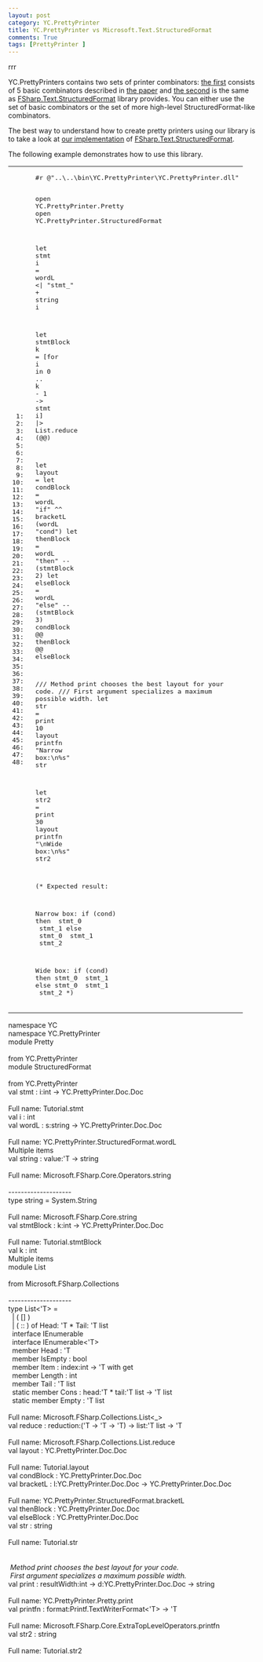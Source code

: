 ```yaml
---
layout: post
category: YC.PrettyPrinter
title: YC.PrettyPrinter vs Microsoft.Text.StructuredFormat
comments: True
tags: [PrettyPrinter ]
---
```


rrr

  <body>
    <div class="container">
      <div class="row">
        <div class="span9" id="main">

        
<p>YC.PrettyPrinters contains two sets of printer combinators: 
<a href="http://yaccconstructor.github.io/YC.PrettyPrinter/reference/yc-prettyprinter-doc-doc.html">the first</a> 
consists of 5 basic combinators described in 
<a href="http://link.springer.com/chapter/10.1007%2F978-3-662-46823-4_21">the paper</a>
and <a href="http://yaccconstructor.github.io/YC.PrettyPrinter/reference/yc-prettyprinter-structuredformat.html">the second</a> is the same as 
<a href="https://github.com/fsprojects/FSharpx.Extras/tree/master/src/FSharpx.Text.StructuredFormat">FSharp.Text.StructuredFormat</a>
library provides. You can either use the set of basic combinators or the set of more high-level StructuredFormat-like combinators.</p>

<p>The best way to understand how to create pretty printers using our library is to take a look 
at <a href="https://github.com/YaccConstructor/YC.PrettyPrinter/blob/master/src/YC.PrettyPrinter/StructuredFormat.fs">our implementation</a> of
<a href="https://github.com/fsprojects/FSharpx.Extras/tree/master/src/FSharpx.Text.StructuredFormat">FSharp.Text.StructuredFormat</a>.</p>

<p>The following example demonstrates how to use this library.</p>

<table class="pre"><tr><td class="lines"><pre class="fssnip">
<span class="l"> 1: </span>
<span class="l"> 2: </span>
<span class="l"> 3: </span>
<span class="l"> 4: </span>
<span class="l"> 5: </span>
<span class="l"> 6: </span>
<span class="l"> 7: </span>
<span class="l"> 8: </span>
<span class="l"> 9: </span>
<span class="l">10: </span>
<span class="l">11: </span>
<span class="l">12: </span>
<span class="l">13: </span>
<span class="l">14: </span>
<span class="l">15: </span>
<span class="l">16: </span>
<span class="l">17: </span>
<span class="l">18: </span>
<span class="l">19: </span>
<span class="l">20: </span>
<span class="l">21: </span>
<span class="l">22: </span>
<span class="l">23: </span>
<span class="l">24: </span>
<span class="l">25: </span>
<span class="l">26: </span>
<span class="l">27: </span>
<span class="l">28: </span>
<span class="l">29: </span>
<span class="l">30: </span>
<span class="l">31: </span>
<span class="l">32: </span>
<span class="l">33: </span>
<span class="l">34: </span>
<span class="l">35: </span>
<span class="l">36: </span>
<span class="l">37: </span>
<span class="l">38: </span>
<span class="l">39: </span>
<span class="l">40: </span>
<span class="l">41: </span>
<span class="l">42: </span>
<span class="l">43: </span>
<span class="l">44: </span>
<span class="l">45: </span>
<span class="l">46: </span>
<span class="l">47: </span>
<span class="l">48: </span>
</pre>
</td>
<td class="snippet"><pre class="fssnip">
<span class="prep">#r</span> <span class="s">@&quot;..\..\bin\YC.PrettyPrinter\YC.PrettyPrinter.dll&quot;</span>

<span class="k">open</span> <span onmouseout="hideTip(event, 'fs1', 1)" onmouseover="showTip(event, 'fs1', 1)" class="i">YC</span><span class="o">.</span><span onmouseout="hideTip(event, 'fs2', 2)" onmouseover="showTip(event, 'fs2', 2)" class="i">PrettyPrinter</span><span class="o">.</span><span onmouseout="hideTip(event, 'fs3', 3)" onmouseover="showTip(event, 'fs3', 3)" class="i">Pretty</span>
<span class="k">open</span> <span onmouseout="hideTip(event, 'fs1', 4)" onmouseover="showTip(event, 'fs1', 4)" class="i">YC</span><span class="o">.</span><span onmouseout="hideTip(event, 'fs2', 5)" onmouseover="showTip(event, 'fs2', 5)" class="i">PrettyPrinter</span><span class="o">.</span><span onmouseout="hideTip(event, 'fs4', 6)" onmouseover="showTip(event, 'fs4', 6)" class="i">StructuredFormat</span>

<span class="k">let</span> <span onmouseout="hideTip(event, 'fs5', 7)" onmouseover="showTip(event, 'fs5', 7)" class="f">stmt</span> <span onmouseout="hideTip(event, 'fs6', 8)" onmouseover="showTip(event, 'fs6', 8)" class="i">i</span> <span class="o">=</span> <span onmouseout="hideTip(event, 'fs7', 9)" onmouseover="showTip(event, 'fs7', 9)" class="f">wordL</span> <span class="o">&lt;|</span> <span class="s">&quot;stmt_&quot;</span> <span class="o">+</span> <span onmouseout="hideTip(event, 'fs8', 10)" onmouseover="showTip(event, 'fs8', 10)" class="f">string</span> <span onmouseout="hideTip(event, 'fs6', 11)" onmouseover="showTip(event, 'fs6', 11)" class="i">i</span>

<span class="k">let</span> <span onmouseout="hideTip(event, 'fs9', 12)" onmouseover="showTip(event, 'fs9', 12)" class="f">stmtBlock</span> <span onmouseout="hideTip(event, 'fs10', 13)" onmouseover="showTip(event, 'fs10', 13)" class="i">k</span> <span class="o">=</span>
    [<span class="k">for</span> <span onmouseout="hideTip(event, 'fs6', 14)" onmouseover="showTip(event, 'fs6', 14)" class="i">i</span> <span class="k">in</span> <span class="n">0</span> <span class="o">..</span> <span onmouseout="hideTip(event, 'fs10', 15)" onmouseover="showTip(event, 'fs10', 15)" class="i">k</span> <span class="o">-</span> <span class="n">1</span> <span class="k">-&gt;</span> <span onmouseout="hideTip(event, 'fs5', 16)" onmouseover="showTip(event, 'fs5', 16)" class="f">stmt</span> <span onmouseout="hideTip(event, 'fs6', 17)" onmouseover="showTip(event, 'fs6', 17)" class="i">i</span>]
    <span class="o">|&gt;</span> <span onmouseout="hideTip(event, 'fs11', 18)" onmouseover="showTip(event, 'fs11', 18)" class="t">List</span><span class="o">.</span><span onmouseout="hideTip(event, 'fs12', 19)" onmouseover="showTip(event, 'fs12', 19)" class="f">reduce</span> (<span class="o">@@</span>)

<span class="k">let</span> <span onmouseout="hideTip(event, 'fs13', 20)" onmouseover="showTip(event, 'fs13', 20)" class="i">layout</span> <span class="o">=</span>
   <span class="k">let</span> <span onmouseout="hideTip(event, 'fs14', 21)" onmouseover="showTip(event, 'fs14', 21)" class="i">condBlock</span> <span class="o">=</span> <span onmouseout="hideTip(event, 'fs7', 22)" onmouseover="showTip(event, 'fs7', 22)" class="f">wordL</span> <span class="s">&quot;if&quot;</span> <span class="o">^^</span> <span onmouseout="hideTip(event, 'fs15', 23)" onmouseover="showTip(event, 'fs15', 23)" class="f">bracketL</span> (<span onmouseout="hideTip(event, 'fs7', 24)" onmouseover="showTip(event, 'fs7', 24)" class="f">wordL</span> <span class="s">&quot;cond&quot;</span>)
   <span class="k">let</span> <span onmouseout="hideTip(event, 'fs16', 25)" onmouseover="showTip(event, 'fs16', 25)" class="i">thenBlock</span> <span class="o">=</span> <span onmouseout="hideTip(event, 'fs7', 26)" onmouseover="showTip(event, 'fs7', 26)" class="f">wordL</span> <span class="s">&quot;then&quot;</span> <span class="o">--</span> (<span onmouseout="hideTip(event, 'fs9', 27)" onmouseover="showTip(event, 'fs9', 27)" class="f">stmtBlock</span> <span class="n">2</span>)
   <span class="k">let</span> <span onmouseout="hideTip(event, 'fs17', 28)" onmouseover="showTip(event, 'fs17', 28)" class="i">elseBlock</span> <span class="o">=</span> <span onmouseout="hideTip(event, 'fs7', 29)" onmouseover="showTip(event, 'fs7', 29)" class="f">wordL</span> <span class="s">&quot;else&quot;</span> <span class="o">--</span> (<span onmouseout="hideTip(event, 'fs9', 30)" onmouseover="showTip(event, 'fs9', 30)" class="f">stmtBlock</span> <span class="n">3</span>)
   <span onmouseout="hideTip(event, 'fs14', 31)" onmouseover="showTip(event, 'fs14', 31)" class="i">condBlock</span>
   <span class="o">@@</span> <span onmouseout="hideTip(event, 'fs16', 32)" onmouseover="showTip(event, 'fs16', 32)" class="i">thenBlock</span>
   <span class="o">@@</span> <span onmouseout="hideTip(event, 'fs17', 33)" onmouseover="showTip(event, 'fs17', 33)" class="i">elseBlock</span>

<span class="c">/// Method print chooses the best layout for your code.</span>
<span class="c">/// First argument specializes a maximum possible width.</span>
<span class="k">let</span> <span onmouseout="hideTip(event, 'fs18', 34)" onmouseover="showTip(event, 'fs18', 34)" class="i">str</span> <span class="o">=</span> <span onmouseout="hideTip(event, 'fs19', 35)" onmouseover="showTip(event, 'fs19', 35)" class="f">print</span> <span class="n">10</span> <span onmouseout="hideTip(event, 'fs13', 36)" onmouseover="showTip(event, 'fs13', 36)" class="i">layout</span>
<span onmouseout="hideTip(event, 'fs20', 37)" onmouseover="showTip(event, 'fs20', 37)" class="f">printfn</span> <span class="s">&quot;Narrow box:</span><span class="e">\n</span><span class="s"></span><span class="pf">%s</span><span class="s">&quot;</span> <span onmouseout="hideTip(event, 'fs18', 38)" onmouseover="showTip(event, 'fs18', 38)" class="i">str</span>

<span class="k">let</span> <span onmouseout="hideTip(event, 'fs21', 39)" onmouseover="showTip(event, 'fs21', 39)" class="i">str2</span> <span class="o">=</span> <span onmouseout="hideTip(event, 'fs19', 40)" onmouseover="showTip(event, 'fs19', 40)" class="f">print</span> <span class="n">30</span> <span onmouseout="hideTip(event, 'fs13', 41)" onmouseover="showTip(event, 'fs13', 41)" class="i">layout</span>
<span onmouseout="hideTip(event, 'fs20', 42)" onmouseover="showTip(event, 'fs20', 42)" class="f">printfn</span> <span class="s">&quot;</span><span class="e">\n</span><span class="s">Wide box:</span><span class="e">\n</span><span class="s"></span><span class="pf">%s</span><span class="s">&quot;</span> <span onmouseout="hideTip(event, 'fs21', 43)" onmouseover="showTip(event, 'fs21', 43)" class="i">str2</span>

<span class="c">(*</span>
<span class="c">Expected result:</span>

<span class="c">Narrow box:</span>
<span class="c">if (cond)</span>
<span class="c">then</span>
<span class="c"> stmt_0</span>
<span class="c"> stmt_1</span>
<span class="c">else</span>
<span class="c"> stmt_0</span>
<span class="c"> stmt_1</span>
<span class="c"> stmt_2</span>

<span class="c">Wide box:</span>
<span class="c">if (cond)</span>
<span class="c">then stmt_0</span>
<span class="c">     stmt_1</span>
<span class="c">else stmt_0</span>
<span class="c">     stmt_1</span>
<span class="c">     stmt_2</span>
<span class="c">*)</span>
</pre>
</td>
</tr>
</table>

<div class="tip" id="fs1">namespace YC</div>
<div class="tip" id="fs2">namespace YC.PrettyPrinter</div>
<div class="tip" id="fs3">module Pretty<br /><br />from YC.PrettyPrinter</div>
<div class="tip" id="fs4">module StructuredFormat<br /><br />from YC.PrettyPrinter</div>
<div class="tip" id="fs5">val stmt : i:int -&gt; YC.PrettyPrinter.Doc.Doc<br /><br />Full name: Tutorial.stmt</div>
<div class="tip" id="fs6">val i : int</div>
<div class="tip" id="fs7">val wordL : s:string -&gt; YC.PrettyPrinter.Doc.Doc<br /><br />Full name: YC.PrettyPrinter.StructuredFormat.wordL</div>
<div class="tip" id="fs8">Multiple items<br />val string : value:&#39;T -&gt; string<br /><br />Full name: Microsoft.FSharp.Core.Operators.string<br /><br />--------------------<br />type string = System.String<br /><br />Full name: Microsoft.FSharp.Core.string</div>
<div class="tip" id="fs9">val stmtBlock : k:int -&gt; YC.PrettyPrinter.Doc.Doc<br /><br />Full name: Tutorial.stmtBlock</div>
<div class="tip" id="fs10">val k : int</div>
<div class="tip" id="fs11">Multiple items<br />module List<br /><br />from Microsoft.FSharp.Collections<br /><br />--------------------<br />type List&lt;&#39;T&gt; =<br />&#160;&#160;| ( [] )<br />&#160;&#160;| ( :: ) of Head: &#39;T * Tail: &#39;T list<br />&#160;&#160;interface IEnumerable<br />&#160;&#160;interface IEnumerable&lt;&#39;T&gt;<br />&#160;&#160;member Head : &#39;T<br />&#160;&#160;member IsEmpty : bool<br />&#160;&#160;member Item : index:int -&gt; &#39;T with get<br />&#160;&#160;member Length : int<br />&#160;&#160;member Tail : &#39;T list<br />&#160;&#160;static member Cons : head:&#39;T * tail:&#39;T list -&gt; &#39;T list<br />&#160;&#160;static member Empty : &#39;T list<br /><br />Full name: Microsoft.FSharp.Collections.List&lt;_&gt;</div>
<div class="tip" id="fs12">val reduce : reduction:(&#39;T -&gt; &#39;T -&gt; &#39;T) -&gt; list:&#39;T list -&gt; &#39;T<br /><br />Full name: Microsoft.FSharp.Collections.List.reduce</div>
<div class="tip" id="fs13">val layout : YC.PrettyPrinter.Doc.Doc<br /><br />Full name: Tutorial.layout</div>
<div class="tip" id="fs14">val condBlock : YC.PrettyPrinter.Doc.Doc</div>
<div class="tip" id="fs15">val bracketL : l:YC.PrettyPrinter.Doc.Doc -&gt; YC.PrettyPrinter.Doc.Doc<br /><br />Full name: YC.PrettyPrinter.StructuredFormat.bracketL</div>
<div class="tip" id="fs16">val thenBlock : YC.PrettyPrinter.Doc.Doc</div>
<div class="tip" id="fs17">val elseBlock : YC.PrettyPrinter.Doc.Doc</div>
<div class="tip" id="fs18">val str : string<br /><br />Full name: Tutorial.str<br /><em><br /><br />&#160;Method print chooses the best layout for your code.<br />&#160;First argument specializes a maximum possible width.</em></div>
<div class="tip" id="fs19">val print : resultWidth:int -&gt; d:YC.PrettyPrinter.Doc.Doc -&gt; string<br /><br />Full name: YC.PrettyPrinter.Pretty.print</div>
<div class="tip" id="fs20">val printfn : format:Printf.TextWriterFormat&lt;&#39;T&gt; -&gt; &#39;T<br /><br />Full name: Microsoft.FSharp.Core.ExtraTopLevelOperators.printfn</div>
<div class="tip" id="fs21">val str2 : string<br /><br />Full name: Tutorial.str2</div>
</div>
</div>
</div>
</body>

